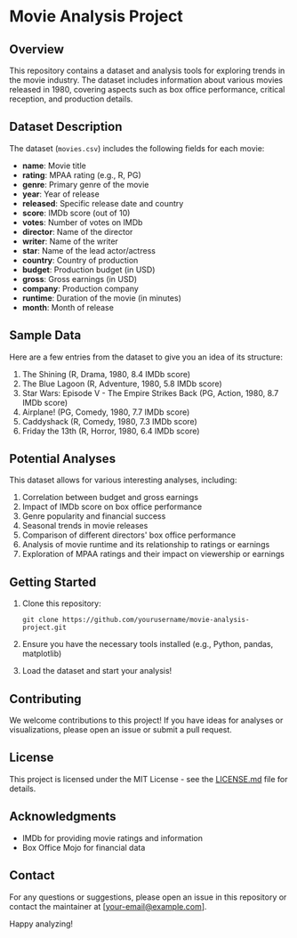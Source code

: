 # Movie Analysis Project

## Overview

This repository contains a dataset and analysis tools for exploring trends in the movie industry. The dataset includes information about various movies released in 1980, covering aspects such as box office performance, critical reception, and production details.

## Dataset Description

The dataset (`movies.csv`) includes the following fields for each movie:

- **name**: Movie title
- **rating**: MPAA rating (e.g., R, PG)
- **genre**: Primary genre of the movie
- **year**: Year of release
- **released**: Specific release date and country
- **score**: IMDb score (out of 10)
- **votes**: Number of votes on IMDb
- **director**: Name of the director
- **writer**: Name of the writer
- **star**: Name of the lead actor/actress
- **country**: Country of production
- **budget**: Production budget (in USD)
- **gross**: Gross earnings (in USD)
- **company**: Production company
- **runtime**: Duration of the movie (in minutes)
- **month**: Month of release

## Sample Data

Here are a few entries from the dataset to give you an idea of its structure:

1. The Shining (R, Drama, 1980, 8.4 IMDb score)
2. The Blue Lagoon (R, Adventure, 1980, 5.8 IMDb score)
3. Star Wars: Episode V - The Empire Strikes Back (PG, Action, 1980, 8.7 IMDb score)
4. Airplane! (PG, Comedy, 1980, 7.7 IMDb score)
5. Caddyshack (R, Comedy, 1980, 7.3 IMDb score)
6. Friday the 13th (R, Horror, 1980, 6.4 IMDb score)

## Potential Analyses

This dataset allows for various interesting analyses, including:

1. Correlation between budget and gross earnings
2. Impact of IMDb score on box office performance
3. Genre popularity and financial success
4. Seasonal trends in movie releases
5. Comparison of different directors' box office performance
6. Analysis of movie runtime and its relationship to ratings or earnings
7. Exploration of MPAA ratings and their impact on viewership or earnings

## Getting Started

1. Clone this repository:
   ```
   git clone https://github.com/yourusername/movie-analysis-project.git
   ```

2. Ensure you have the necessary tools installed (e.g., Python, pandas, matplotlib)

3. Load the dataset and start your analysis!

## Contributing

We welcome contributions to this project! If you have ideas for analyses or visualizations, please open an issue or submit a pull request.

## License

This project is licensed under the MIT License - see the [LICENSE.md](LICENSE.md) file for details.

## Acknowledgments

- IMDb for providing movie ratings and information
- Box Office Mojo for financial data

## Contact

For any questions or suggestions, please open an issue in this repository or contact the maintainer at [your-email@example.com].

Happy analyzing!
